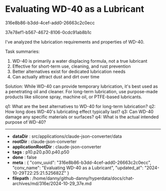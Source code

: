 # Evaluating WD-40 as a Lubricant

316e8b86-b3dd-4cef-add0-26663c2c0ecc

37e78ef1-b567-4672-8106-0cdc91ab8b1c

 I've analyzed the lubrication requirements and properties of WD-40.

Task summaries:
1. WD-40 is primarily a water displacing formula, not a true lubricant
2. Effective for short-term use, cleaning, and rust prevention
3. Better alternatives exist for dedicated lubrication needs
4. Can actually attract dust and dirt over time

Solution: While WD-40 can provide temporary lubrication, it's best used as a penetrating oil and cleaner. For long-term lubrication, use purpose-made products like silicone spray, machine oil, or PTFE-based lubricants.

q1: What are the best alternatives to WD-40 for long-term lubrication?
q2: How long does WD-40's lubricating effect typically last?
q3: Can WD-40 damage any specific materials or surfaces?
q4: What is the actual intended purpose of WD-40?

---

* **dataDir** : src/applications/claude-json-converter/data
* **rootDir** : claude-json-converter
* **applicationRootDir** : claude-json-converter
* **tags** : p10.p20.p30.p40.p50
* **done** : false
* **meta** : {
  "conv_uuid": "316e8b86-b3dd-4cef-add0-26663c2c0ecc",
  "conv_name": "Evaluating WD-40 as a Lubricant",
  "updated_at": "2024-10-29T22:25:21.525682Z"
}
* **filepath** : /home/danny/github-danny/hyperdata/docs/chat-archives/md/316e/2024-10-29_37e.md